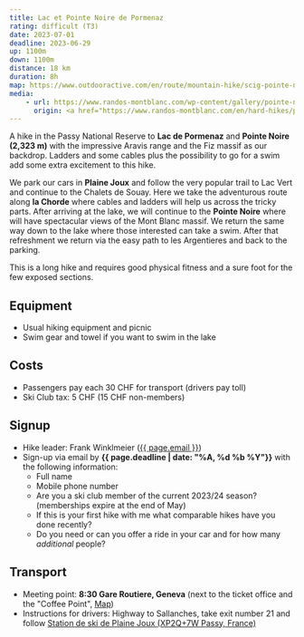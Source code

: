 ```yaml
---
title: Lac et Pointe Noire de Pormenaz
rating: difficult (T3)
date: 2023-07-01
deadline: 2023-06-29
up: 1100m
down: 1100m
distance: 18 km
duration: 8h
map: https://www.outdooractive.com/en/route/mountain-hike/scig-pointe-noire-de-pormenaz/259716272/?share=%7Ezvzf73vk%244ossv97e#dm=1
media:
    - url: https://www.randos-montblanc.com/wp-content/gallery/pointe-noire-de-pormenaz/Pointe_de_Pormenaz45.jpg
      origin: <a href="https://www.randos-montblanc.com/en/hard-hikes/pointe-noire-pormenaz.html">Randos-MontBlanc</a>
---
```


A hike in the Passy National Reserve to **Lac de Pormenaz** and **Pointe Noire (2,323 m)** with
the impressive Aravis range and the Fiz massif as our backdrop. Ladders and some cables plus
the possibility to go for a swim add some extra excitement to this hike.

We park our cars in **Plaine Joux** and follow the very popular trail to Lac Vert and continue
to the Chalets de Souay. Here we take the adventurous route along **la Chorde** where cables and
ladders will help us across the tricky parts. After arriving at the lake, we will continue to the
**Pointe Noire** where will have spectacular views of the Mont Blanc massif. We return the same
way down to the lake where those interested can take a swim. After that refreshment we return via
the easy path to les Argentieres and back to the parking.

This is a long hike and requires good physical fitness and a sure foot for the few exposed
sections.

## <i class="bi bi-card-checklist"></i>Equipment
- Usual hiking equipment and picnic
- Swim gear and towel if you want to swim in the lake

## <i class="bi bi-piggy-bank"></i>Costs
- Passengers pay each 30 CHF for transport (drivers pay toll)
- Ski Club tax: 5 CHF (15 CHF non-members)

## <i class="bi bi-envelope-at"></i>Signup
- Hike leader: Frank Winklmeier (<a href="mailto:{{ page.email }}?subject=SCIG {{page.title}}">{{ page.email }}</a>)
- Sign-up via email by **{{ page.deadline | date: "%A, %d %b %Y"}}** with the following information:
  - Full name
  - Mobile phone number
  - Are you a ski club member of the current 2023/24 season? (memberships expire at the end of May)
  - If this is your first hike with me what comparable hikes have you done recently?
  - Do you need or can you offer a ride in your car and for how many *additional* people?

## <i class="bi bi-train-front"></i>Transport
- Meeting point: **8:30 Gare Routiere, Geneva** (next to the ticket office and the "Coffee Point", [Map](https://goo.gl/maps/cD6tJ3eCWPyDW6Ad6))
- Instructions for drivers: Highway to Sallanches, take exit number 21 and follow [Station de ski de Plaine Joux (XP2Q+7W Passy, France)](https://goo.gl/maps/4nQGoovgHtHufkeq5)
